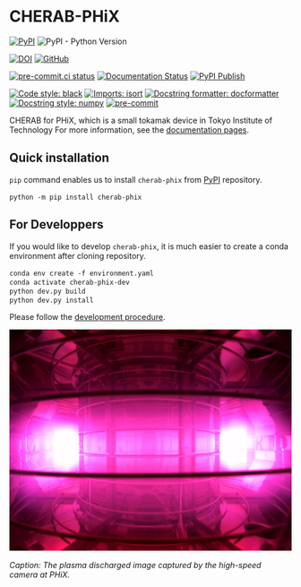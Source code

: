 # CHERAB-PHiX

[![PyPI](https://img.shields.io/pypi/v/cherab-phix?label=PyPI&logo=PyPI)](https://pypi.org/project/cherab-phix/)
![PyPI - Python Version](https://img.shields.io/pypi/pyversions/cherab-phix?logo=Python)

[![DOI](https://zenodo.org/badge/239309930.svg)](https://zenodo.org/badge/latestdoi/239309930)
[![GitHub](https://img.shields.io/github/license/munechika-koyo/cherab_phix)](https://opensource.org/licenses/BSD-3-Clause)

[![pre-commit.ci status](https://results.pre-commit.ci/badge/github/munechika-koyo/cherab_phix/master.svg)](https://results.pre-commit.ci/latest/github/munechika-koyo/cherab_phix/master)
[![Documentation Status](https://readthedocs.org/projects/cherab-phix/badge/?version=latest)](https://cherab-phix.readthedocs.io/en/latest/?badge=latest)
[![PyPI Publish](https://github.com/munechika-koyo/cherab_phix/actions/workflows/python-publish.yml/badge.svg)](https://github.com/munechika-koyo/cherab_phix/actions/workflows/python-publish.yml)

[![Code style: black](https://img.shields.io/badge/code%20style-black-000000.svg)](https://github.com/psf/black)
[![Imports: isort](https://img.shields.io/badge/%20imports-isort-%231674b1?style=flat&labelColor=ef8336)](https://pycqa.github.io/isort/)
[![Docstring formatter: docformatter](https://img.shields.io/badge/%20formatter-docformatter-fedcba.svg)](https://github.com/PyCQA/docformatter)
[![Docstring style: numpy](https://img.shields.io/badge/%20style-numpy-459db9.svg)](https://numpydoc.readthedocs.io/en/latest/format.html)
[![pre-commit](https://img.shields.io/badge/pre--commit-enabled-brightgreen?logo=pre-commit)](https://github.com/pre-commit/pre-commit)


CHERAB for PHiX, which is a small tokamak device in Tokyo Institute of Technology
For more information, see the [documentation pages](https://cherab-phix.readthedocs.io/).

Quick installation
-------------------
`pip` command enables us to install `cherab-phix` from [PyPI](https://pypi.org/project/cherab-phix/) repository.

```Shell
python -m pip install cherab-phix
```

For Developpers
---
If you would like to develop `cherab-phix`, it is much easier to create a conda environment after cloning repository.
```Shell
conda env create -f environment.yaml
conda activate cherab-phix-dev
python dev.py build
python dev.py install
```
Please follow the [development procedure](https://cherab-phix.readthedocs.io/en/development/user/contribution.html).

![The plasma discharged image captured by the high-speed camera](docs/_static/images/phix.jpg)

*Caption: The plasma discharged image captured by the high-speed camera at PHiX.*
